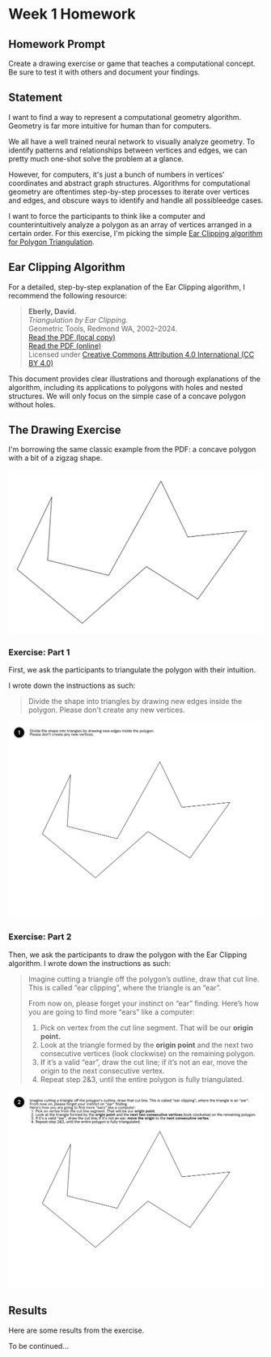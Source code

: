 # Week 1 Homework

## Homework Prompt

Create a drawing exercise or game that teaches a computational concept. Be sure to test it with others and document your findings.

## Statement

I want to find a way to represent a computational geometry algorithm. Geometry is far more intuitive for human than for computers.

We all have a well trained neural network to visually analyze geometry. To identify patterns and relationships between vertices and edges, we can pretty much one-shot solve the problem at a glance.

However, for computers, it's just a bunch of numbers in vertices' coordinates and abstract graph structures. Algorithms for computational geometry are oftentimes step-by-step processes to iterate over vertices and edges, and obscure ways to identify and handle all possibleedge cases.

I want to force the participants to think like a computer and counterintuitively analyze a polygon as an array of vertices arranged in a certain order. For this exercise, I'm picking the simple [Ear Clipping algorithm for Polygon Triangulation](https://en.wikipedia.org/wiki/Polygon_triangulation#Ear_clipping_method).

## Ear Clipping Algorithm

For a detailed, step-by-step explanation of the Ear Clipping algorithm, I recommend the following resource:

> **Eberly, David.**  
> _Triangulation by Ear Clipping._  
> Geometric Tools, Redmond WA, 2002–2024.  
> [Read the PDF (local copy)](assets/TriangulationByEarClipping.pdf)  
> [Read the PDF (online)](https://www.geometrictools.com/Documentation/TriangulationByEarClipping.pdf)  
> Licensed under [Creative Commons Attribution 4.0 International (CC BY 4.0)](https://creativecommons.org/licenses/by/4.0/)

This document provides clear illustrations and thorough explanations of the algorithm, including its applications to polygons with holes and nested structures. We will only focus on the simple case of a concave polygon without holes.

## The Drawing Exercise

I'm borrowing the same classic example from the PDF: a concave polygon with a bit of a zigzag shape.

![Concave polygon with a bit of a zigzag shape](assets/concave-polygon.png)

### Exercise: Part 1

First, we ask the participants to triangulate the polygon with their intuition.

I wrote down the instructions as such:

> Divide the shape into triangles by drawing new edges inside the polygon. Please don't create any new vertices.

![Triangulation with intuition](assets/exercise-1.jpg)

### Exercise: Part 2

Then, we ask the participants to draw the polygon with the Ear Clipping algorithm. I wrote down the instructions as such:

> Imagine cutting a triangle off the polygon’s outline, draw that cut line. This is called “ear clipping”, where the triangle is an “ear”.
>
> From now on, please forget your instinct on “ear” finding.
> Here’s how you are going to find more “ears” like a computer:
>
> 1. Pick on vertex from the cut line segment. That will be our **origin point.**
> 2. Look at the triangle formed by the **origin point** and the next two consecutive vertices (look clockwise) on the remaining polygon.
> 3. If it’s a valid “ear”, draw the cut line; if it’s not an ear, move the origin to the next consecutive vertex.
> 4. Repeat step 2&3, until the entire polygon is fully triangulated.

![Triangulation with Ear Clipping algorithm](assets/exercise-2.jpg)

## Results

Here are some results from the exercise.

To be continued...
